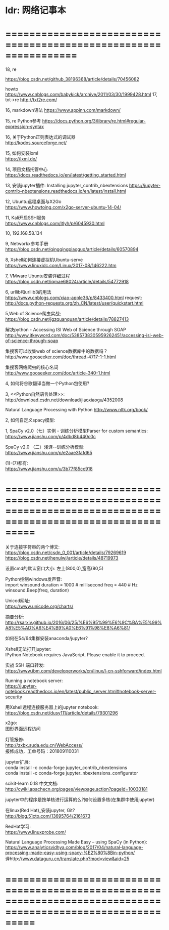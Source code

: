 # ldr: 网络记事本
================================================================
================================================================
18, re  

https://blog.csdn.net/github_38196368/article/details/70456082

howto  
https://www.cnblogs.com/babykick/archive/2011/03/30/1999428.html
17, txt->re 
http://txt2re.com/

16, markdown语法
https://www.appinn.com/markdown/

15, re  Python参考
https://docs.python.org/3/library/re.html#regular-expression-syntax



16, 关于Python正则表达式的调试器  
http://kodos.sourceforge.net/


15, 如何安装lxml  
https://lxml.de/


14, 项目文档托管中心  
https://docs.readthedocs.io/en/latest/getting_started.html


13, 安装jupyter插件: Installing jupyter_contrib_nbextensions
https://jupyter-contrib-nbextensions.readthedocs.io/en/latest/install.html


12, Ubuntu远程桌面与X2Go  
https://www.howtoing.com/x2go-server-ubuntu-14-04/



11, Kali开启SSH服务   
https://www.cnblogs.com/itlyh/p/6045930.html



10, 192.168.58.134


9, Networkx参考手册  
https://blog.csdn.net/qingqingpiaoguo/article/details/60570894

8, Xshell如何连接虚拟机Ubuntu-serve  
https://www.linuxidc.com/Linux/2017-08/146222.htm


7, VMware Ubuntu安装详细过程  
https://blog.csdn.net/iqmae68024/article/details/54772918

6, urllib和urllib3的用法   
https://www.cnblogs.com/xiao-apple36/p/8433400.html
request:  
http://docs.python-requests.org/zh_CN/latest/user/quickstart.html

5,Web of Science爬虫实战;  
https://blog.csdn.net/jgzquanquan/article/details/78827413  

解决python - Accessing ISI Web of Science through SOAP  
http://www.itkeyword.com/doc/5385738305959262451/accessing-isi-web-of-science-through-soap  

集搜客可以收集web of science数据库中的数据吗？  
http://www.gooseeker.com/doc/thread-4717-1-1.html

集搜客网络爬虫的核心名词  
http://www.gooseeker.com/doc/article-340-1.html  


4, 如何将谷歌翻译当做一个Python包使用?

3, <<Python自然语言处理>>:    
http://download.csdn.net/download/jiaoxiaogu/4352008

Natural Language Processing with Python
http://www.nltk.org/book/  


2, 如何自定义spacy模型:  

1, SpaCy v2.0（七）实例 - 训练分析模型Parser for custom semantics:  
https://www.jianshu.com/p/4dbd8b440c0c

SpaCy v2.0 （二）浅译--训练分析模型:  
https://www.jianshu.com/p/e2aae3fafd65  

(1)-(7)都有:  
https://www.jianshu.com/u/3b77f85cc918


=============================================================================================================
=============================================================================================================

关于连接字符串的两个博文:  
https://blog.csdn.net/csdn_0_001/article/details/79269619  
https://blog.csdn.net/henulwj/article/details/48719973

设置cmd的默认窗口大小: 左上(800,0),宽高(80,5)

Python控制windows发声音:  
import winsound
duration = 1000  # millisecond
freq = 440  # Hz
winsound.Beep(freq, duration)

Unicod网址:  
https://www.unicode.org/charts/  

摘要分析:  
http://rsarxiv.github.io/2016/06/25/%E6%95%99%E6%9C%BA%E5%99%A8%E5%AD%A6%E4%B9%A0%E6%91%98%E8%A6%81/ 

如何在54/64集群安装anaconda/jupyter?

Xshell无法打开jupyter:  
IPython Notebook requires JavaScript. Please enable it to proceed.  

实战 SSH 端口转发:  
https://www.ibm.com/developerworks/cn/linux/l-cn-sshforward/index.html

Running a notebook server:  
https://jupyter-notebook.readthedocs.io/en/latest/public_server.html#notebook-server-security  

用Xshell远程连接服务器上的jupyter notebook:  
https://blog.csdn.net/dusy111/article/details/79301296

x2go:  
图形界面远程访问  

灯管报修:  
http://zxbx.suda.edu.cn/WebAccess/  
报修成功，工单号码：201809110031

jupyter扩展:  
conda install -c conda-forge jupyter_contrib_nbextensions  
conda install -c conda-forge jupyter_nbextensions_configurator  

scikit-learn 0.18 中文文档:  
http://cwiki.apachecn.org/pages/viewpage.action?pageId=10030181  

jupyter中的程序是按单核进行运算的么?如何设置多核(在集群中使用jupyter)    

在linux(Red Hat)_安装jupyter, Git?  
http://blog.51cto.com/13695764/2161673

RedHat学习:  
https://www.linuxprobe.com/

Natural Language Processing Made Easy – using SpaCy (​in Python):  
https://www.analyticsvidhya.com/blog/2017/04/natural-language-processing-made-easy-using-spacy-%E2%80%8Bin-python/  
译http://www.dataguru.cn/translate.php?mod=view&aid=25  

=============================================================================================================
=============================================================================================================
